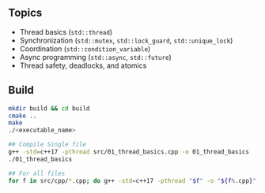 ## Topics
- Thread basics (`std::thread`)
- Synchronization (`std::mutex`, `std::lock_guard`, `std::unique_lock`)
- Coordination (`std::condition_variable`)
- Async programming (`std::async`, `std::future`)
- Thread safety, deadlocks, and atomics

## Build
```bash
mkdir build && cd build
cmake ..
make
./<executable_name>

## Compile Single file
g++ -std=c++17 -pthread src/01_thread_basics.cpp -o 01_thread_basics
./01_thread_basics

## For all files
for f in src/cpp/*.cpp; do g++ -std=c++17 -pthread "$f" -o "${f%.cpp}"; done
